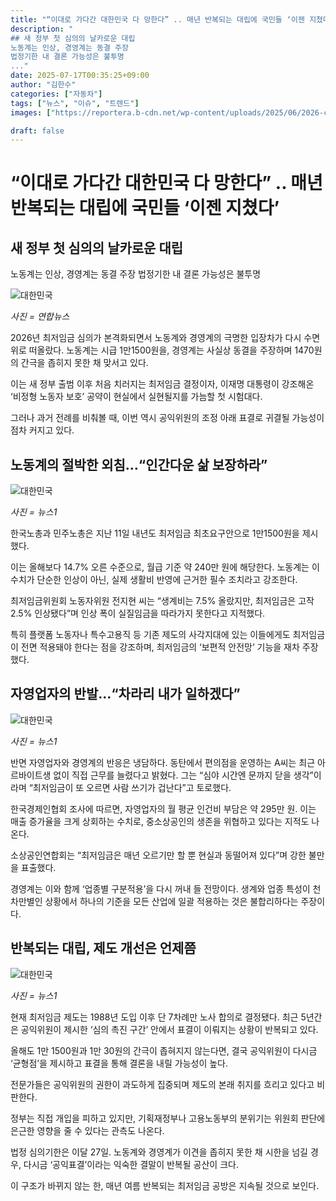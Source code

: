 ```yaml
---
title: "“이대로 가다간 대한민국 다 망한다” .. 매년 반복되는 대립에 국민들 ‘이젠 지쳤다’"
description: "
## 새 정부 첫 심의의 날카로운 대립
노동계는 인상, 경영계는 동결 주장
법정기한 내 결론 가능성은 불투명
..."
date: 2025-07-17T00:35:25+09:00
author: "김한수"
categories: ["자동차"]
tags: ["뉴스", "이슈", "트렌드"]
images: ["https://reportera.b-cdn.net/wp-content/uploads/2025/06/2026-calls-for-minimum-wage-hike-1024x576.jpg"]

draft: false
---
```


# “이대로 가다간 대한민국 다 망한다” .. 매년 반복되는 대립에 국민들 ‘이젠 지쳤다’


## 새 정부 첫 심의의 날카로운 대립
노동계는 인상, 경영계는 동결 주장
법정기한 내 결론 가능성은 불투명


![대한민국](https://reportera.b-cdn.net/wp-content/uploads/2025/06/2026-calls-for-minimum-wage-hike-1024x576.jpg)

*사진 = 연합뉴스*

2026년 최저임금 심의가 본격화되면서 노동계와 경영계의 극명한 입장차가 다시 수면 위로 떠올랐다. 노동계는 시급 1만1500원을, 경영계는 사실상 동결을 주장하며 1470원의 간극을 좁히지 못한 채 맞서고 있다.

이는 새 정부 출범 이후 처음 치러지는 최저임금 결정이자, 이재명 대통령이 강조해온 ‘비정형 노동자 보호’ 공약이 현실에서 실현될지를 가늠할 첫 시험대다.

그러나 과거 전례를 비춰볼 때, 이번 역시 공익위원의 조정 아래 표결로 귀결될 가능성이 점차 커지고 있다.


## 노동계의 절박한 외침…“인간다운 삶 보장하라”


![대한민국](https://reportera.b-cdn.net/wp-content/uploads/2025/06/2026년-최저임금-인상-요구-2-1024x679.jpg)

*사진 = 뉴스1*

한국노총과 민주노총은 지난 11일 내년도 최저임금 최초요구안으로 1만1500원을 제시했다.

이는 올해보다 14.7% 오른 수준으로, 월급 기준 약 240만 원에 해당한다. 노동계는 이 수치가 단순한 인상이 아닌, 실제 생활비 반영에 근거한 필수 조치라고 강조한다.

최저임금위원회 노동자위원 전지현 씨는 “생계비는 7.5% 올랐지만, 최저임금은 고작 2.5% 인상됐다”며 인상 폭이 실질임금을 따라가지 못한다고 지적했다.

특히 플랫폼 노동자나 특수고용직 등 기존 제도의 사각지대에 있는 이들에게도 최저임금이 전면 적용돼야 한다는 점을 강조하며, 최저임금의 ‘보편적 안전망’ 기능을 재차 주장했다.


## 자영업자의 반발…“차라리 내가 일하겠다”


![대한민국](https://reportera.b-cdn.net/wp-content/uploads/2025/06/2026년-최저임금-인상-요구-3-1024x657.jpg)

*사진 = 뉴스1*

반면 자영업자와 경영계의 반응은 냉담하다. 동탄에서 편의점을 운영하는 A씨는 최근 아르바이트생 없이 직접 근무를 늘렸다고 밝혔다. 그는 “심야 시간엔 문까지 닫을 생각”이라며 “최저임금이 또 오르면 사람 쓰기가 겁난다”고 토로했다.

한국경제인협회 조사에 따르면, 자영업자의 월 평균 인건비 부담은 약 295만 원. 이는 매출 증가율을 크게 상회하는 수치로, 중소상공인의 생존을 위협하고 있다는 지적도 나온다.

소상공인연합회는 “최저임금은 매년 오르기만 할 뿐 현실과 동떨어져 있다”며 강한 불만을 표출했다.

경영계는 이와 함께 ‘업종별 구분적용’을 다시 꺼내 들 전망이다. 생계와 업종 특성이 천차만별인 상황에서 하나의 기준을 모든 산업에 일괄 적용하는 것은 불합리하다는 주장이다.


## 반복되는 대립, 제도 개선은 언제쯤


![대한민국](https://reportera.b-cdn.net/wp-content/uploads/2025/06/2026년-최저임금-인상-요구-4-1024x632.jpg)

*사진 = 뉴스1*

현재 최저임금 제도는 1988년 도입 이후 단 7차례만 노사 합의로 결정됐다. 최근 5년간은 공익위원이 제시한 ‘심의 촉진 구간’ 안에서 표결이 이뤄지는 상황이 반복되고 있다.

올해도 1만 1500원과 1만 30원의 간극이 좁혀지지 않는다면, 결국 공익위원이 다시금 ‘균형점’을 제시하고 표결을 통해 결론을 내릴 가능성이 높다.

전문가들은 공익위원의 권한이 과도하게 집중되며 제도의 본래 취지를 흐리고 있다고 비판한다.

정부는 직접 개입을 피하고 있지만, 기획재정부나 고용노동부의 분위기는 위원회 판단에 은근한 영향을 줄 수 있다는 관측도 나온다.

법정 심의기한은 이달 27일. 노동계와 경영계가 이견을 좁히지 못한 채 시한을 넘길 경우, 다시금 ‘공익표결’이라는 익숙한 결말이 반복될 공산이 크다.

이 구조가 바뀌지 않는 한, 매년 여름 반복되는 최저임금 공방은 지속될 것으로 보인다.
